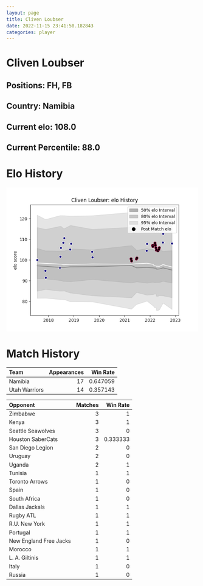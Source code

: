 ```yaml
---  
layout: page  
title: Cliven Loubser  
date: 2022-11-15 23:41:50.182843  
categories: player  
---
```

# Cliven Loubser

## Positions: FH, FB

## Country: Namibia

## Current elo: 108.0

## Current Percentile: 88.0

# Elo History


![elo history](history_ClivenLoubser.png)
# Match History


| Team          |   Appearances |   Win Rate |
|:--------------|--------------:|-----------:|
| Namibia       |            17 |   0.647059 |
| Utah Warriors |            14 |   0.357143 |

| Opponent               |   Matches |   Win Rate |
|:-----------------------|----------:|-----------:|
| Zimbabwe               |         3 |   1        |
| Kenya                  |         3 |   1        |
| Seattle Seawolves      |         3 |   0        |
| Houston SaberCats      |         3 |   0.333333 |
| San Diego Legion       |         2 |   0        |
| Uruguay                |         2 |   0        |
| Uganda                 |         2 |   1        |
| Tunisia                |         1 |   1        |
| Toronto Arrows         |         1 |   0        |
| Spain                  |         1 |   0        |
| South Africa           |         1 |   0        |
| Dallas Jackals         |         1 |   1        |
| Rugby ATL              |         1 |   1        |
| R.U. New York          |         1 |   1        |
| Portugal               |         1 |   1        |
| New England Free Jacks |         1 |   0        |
| Morocco                |         1 |   1        |
| L. A. Giltinis         |         1 |   1        |
| Italy                  |         1 |   0        |
| Russia                 |         1 |   0        |